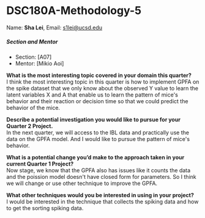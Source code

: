 # DSC180A-Methodology-5

Name: **Sha Lei**, Email: [s1lei@ucsd.edu](mailto:s1lei@ucsd.edu)

##### Section and Mentor
- Section: [A07]
- Mentor: [Mikio Aoi]

**What is the most interesting topic covered in your domain this quarter?**  
I think the most interesting topic in this quarter is how to implement GPFA on the spike dataset that we only know about the observed Y value to learn the latent variables X and A that enable us to
learn the pattern of mice's behavior and their reaction or decision time so that we could predict the behavior of the mice.

**Describe a potential investigation you would like to pursue for your Quarter 2 Project.**   
In the next quarter, we will access to the IBL data and practically use the data on the GPFA model. And I would like to pursue the pattern of mice's behavior.

**What is a potential change you’d make to the approach taken in your current Quarter 1 Project?**  
Now stage, we know that the GPFA also has issues like it counts the data and the poission model doesn't have closed form for parameters. So I think we will change or use other technique to
improve the GPFA.

**What other techniques would you be interested in using in your project?**  
I would be interested in the technique that collects the spiking data and how to get the sorting spiking data.
